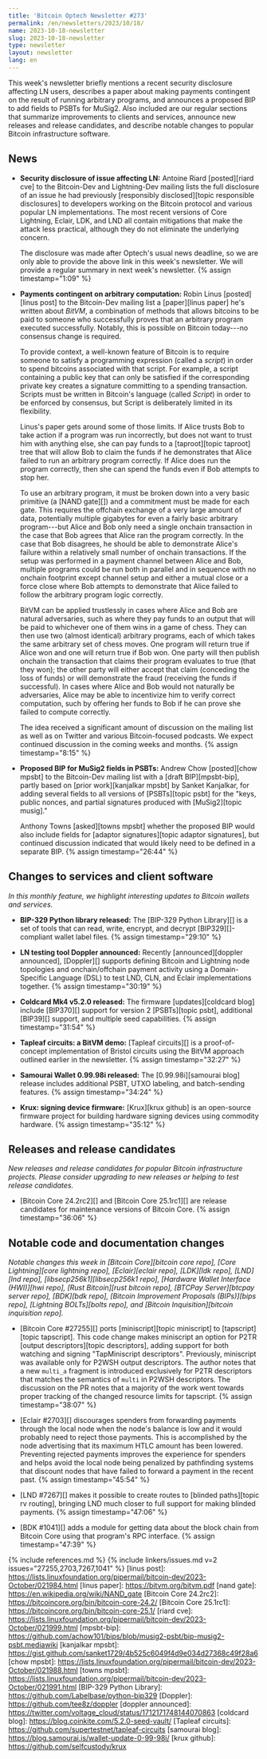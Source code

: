 ```yaml
---
title: 'Bitcoin Optech Newsletter #273'
permalink: /en/newsletters/2023/10/18/
name: 2023-10-18-newsletter
slug: 2023-10-18-newsletter
type: newsletter
layout: newsletter
lang: en
---
```

This week's newsletter briefly mentions a recent security disclosure
affecting LN users, describes a paper about making payments
contingent on the result of running arbitrary programs, and announces a
proposed BIP to add fields to PSBTs for MuSig2.  Also included
are our regular sections that summarize improvements to clients and
services, announce new releases and release candidates, and describe
notable changes to popular Bitcoin infrastructure software.

## News

- **Security disclosure of issue affecting LN:** Antoine Riard
  [posted][riard cve] to the Bitcoin-Dev and Lightning-Dev mailing lists
  the full disclosure of an issue he had previously [responsibly
  disclosed][topic responsible disclosures] to developers working on the
  Bitcoin protocol and various popular LN implementations.  The most
  recent versions of Core Lightning, Eclair, LDK, and LND all contain
  mitigations that make the attack less practical, although they do not
  eliminate the underlying concern.

    The disclosure was made after Optech's usual news deadline, so we
    are only able to provide the above link in this week's newsletter.
    We will provide a regular summary in next week's newsletter. {% assign timestamp="1:09" %}

- **Payments contingent on arbitrary computation:** Robin Linus
  [posted][linus post] to the Bitcoin-Dev mailing list a [paper][linus paper] he's
  written about _BitVM_, a combination of methods that allows bitcoins
  to be paid to someone who successfully proves that an arbitrary
  program executed successfully.  Notably, this is possible on Bitcoin
  today---no consensus change is required.

    To provide context, a well-known feature of Bitcoin is to require
    someone to satisfy a programming expression (called a _script_) in
    order to spend bitcoins associated with that script.  For example, a
    script containing a public key that can only be satisfied if the
    corresponding private key creates a signature committing to a
    spending transaction.  Scripts must be written in Bitcoin's language
    (called _Script_) in order to be enforced by consensus, but Script
    is deliberately limited in its flexibility.

    Linus's paper gets around some of those limits.  If Alice trusts Bob
    to take action if a program was run incorrectly, but does not want
    to trust him with anything else, she can pay funds to a [taproot][topic taproot] tree
    that will allow Bob to claim the funds if he demonstrates that Alice
    failed to run an arbitrary program correctly.  If Alice does run the
    program correctly, then she can spend the funds even if Bob attempts
    to stop her.

    To use an arbitrary program, it must be broken down into a very
    basic primitive (a [NAND gate][]) and a commitment must be made for each
    gate.  This requires the offchain exchange of a very large amount of
    data, potentially multiple gigabytes for even a fairly basic
    arbitrary program---but Alice and Bob only need a single onchain
    transaction in the case that Bob agrees that Alice ran the program
    correctly.  In the case that Bob disagrees, he should be able to
    demonstrate Alice's failure within a relatively small number of
    onchain transactions.  If the setup was performed in a payment
    channel between Alice and Bob, multiple programs could be run both in
    parallel and in sequence with no onchain footprint except
    channel setup and either a mutual close or a force close where Bob
    attempts to demonstrate that Alice failed to follow the arbitrary
    program logic correctly.

    BitVM can be applied trustlessly in cases where Alice and Bob are
    natural adversaries, such as where they pay funds to an output that
    will be paid to whichever one of them wins in a game of chess.  They
    can then use two (almost identical) arbitrary programs, each of
    which takes the same arbitrary set of chess moves.  One program will
    return true if Alice won and one will return true if Bob won.  One
    party will then publish onchain the transaction that claims their
    program evaluates to true (that they won); the other party will
    either accept that claim (conceding the loss of funds) or will
    demonstrate the fraud (receiving the funds if successful).  In cases
    where Alice and Bob would not naturally be adversaries, Alice may be
    able to incentivize him to verify correct computation, such by
    offering her funds to Bob if he can prove she failed to compute
    correctly.

    The idea received a significant amount of discussion on the mailing
    list as well as on Twitter and various Bitcoin-focused podcasts.  We
    expect continued discussion in the coming weeks and
    months. {% assign timestamp="8:15" %}

- **Proposed BIP for MuSig2 fields in PSBTs:** Andrew Chow [posted][chow
  mpsbt] to the Bitcoin-Dev mailing list with a [draft BIP][mpsbt-bip],
  partly based on [prior work][kanjalkar mpsbt] by Sanket Kanjalkar, for
  adding several fields to all versions of [PSBTs][topic psbt] for the
  "keys, public nonces, and partial signatures produced with
  [MuSig2][topic musig]."

    Anthony Towns [asked][towns mpsbt] whether the proposed BIP would
    also include fields for [adaptor signatures][topic adaptor
    signatures], but continued discussion indicated that would likely
    need to be defined in a separate BIP. {% assign timestamp="26:44" %}

## Changes to services and client software

*In this monthly feature, we highlight interesting updates to Bitcoin
wallets and services.*

- **BIP-329 Python library released:**
  The [BIP-329 Python Library][] is a set of tools that can read, write,
  encrypt, and decrypt [BIP329][]-compliant wallet label files. {% assign timestamp="29:10" %}

- **LN testing tool Doppler announced:**
  Recently [announced][doppler announced], [Doppler][] supports defining Bitcoin and Lightning
  node topologies and onchain/offchain payment activity using a Domain-Specific
  Language (DSL) to test LND, CLN, and Eclair implementations together. {% assign timestamp="30:19" %}

- **Coldcard Mk4 v5.2.0 released:**
  The firmware [updates][coldcard blog] include [BIP370][] support for
  version 2 [PSBTs][topic psbt], additional [BIP39][] support, and multiple seed capabilities. {% assign timestamp="31:54" %}

- **Tapleaf circuits: a BitVM demo:**
  [Tapleaf circuits][] is a proof-of-concept implementation of Bristol circuits
  using the BitVM approach outlined earlier in the newsletter. {% assign timestamp="32:27" %}

- **Samourai Wallet 0.99.98i released:**
  The [0.99.98i][samourai blog] release includes additional PSBT, UTXO labeling,
  and batch-sending features. {% assign timestamp="34:24" %}

- **Krux: signing device firmware:**
  [Krux][krux github] is an open-source firmware project for building hardware
  signing devices using commodity hardware. {% assign timestamp="35:12" %}

## Releases and release candidates

*New releases and release candidates for popular Bitcoin infrastructure
projects.  Please consider upgrading to new releases or helping to test
release candidates.*

- [Bitcoin Core 24.2rc2][] and [Bitcoin Core 25.1rc1][] are release
  candidates for maintenance versions of Bitcoin Core. {% assign timestamp="36:06" %}

## Notable code and documentation changes

*Notable changes this week in [Bitcoin Core][bitcoin core repo], [Core
Lightning][core lightning repo], [Eclair][eclair repo], [LDK][ldk repo],
[LND][lnd repo], [libsecp256k1][libsecp256k1 repo], [Hardware Wallet
Interface (HWI)][hwi repo], [Rust Bitcoin][rust bitcoin repo], [BTCPay
Server][btcpay server repo], [BDK][bdk repo], [Bitcoin Improvement
Proposals (BIPs)][bips repo], [Lightning BOLTs][bolts repo], and
[Bitcoin Inquisition][bitcoin inquisition repo].*

- [Bitcoin Core #27255][] ports [miniscript][topic miniscript] to [tapscript][topic tapscript]. This code change makes
  miniscript an option for P2TR [output descriptors][topic descriptors], adding support for both
  watching and signing "TapMiniscript descriptors". Previously, miniscript was
  available only for P2WSH output descriptors. The author notes that a new
  `multi_a` fragment is introduced exclusively for P2TR descriptors that
  matches the semantics of `multi` in P2WSH descriptors. The discussion on the
  PR notes that a majority of the work went towards proper tracking of the
  changed resource limits for tapscript. {% assign timestamp="38:07" %}

- [Eclair #2703][] discourages spenders from forwarding payments through
  the local node when the node's balance is low and it would probably
  need to reject those payments.  This is accomplished by the node
  advertising that its maximum HTLC amount has been lowered.  Preventing
  rejected payments improves the experience for spenders and helps avoid
  the local node being penalized by pathfinding systems that discount
  nodes that have failed to forward a payment in the recent past. {% assign timestamp="45:54" %}

- [LND #7267][] makes it possible to create routes to [blinded
  paths][topic rv routing], bringing LND much closer to full support for
  making blinded payments. {% assign timestamp="47:06" %}

- [BDK #1041][] adds a module for getting data about the block chain
  from Bitcoin Core using that program's RPC interface. {% assign timestamp="47:39" %}

{% include references.md %}
{% include linkers/issues.md v=2 issues="27255,2703,7267,1041" %}
[linus post]: https://lists.linuxfoundation.org/pipermail/bitcoin-dev/2023-October/021984.html
[linus paper]: https://bitvm.org/bitvm.pdf
[nand gate]: https://en.wikipedia.org/wiki/NAND_gate
[Bitcoin Core 24.2rc2]: https://bitcoincore.org/bin/bitcoin-core-24.2/
[Bitcoin Core 25.1rc1]: https://bitcoincore.org/bin/bitcoin-core-25.1/
[riard cve]: https://lists.linuxfoundation.org/pipermail/bitcoin-dev/2023-October/021999.html
[mpsbt-bip]: https://github.com/achow101/bips/blob/musig2-psbt/bip-musig2-psbt.mediawiki
[kanjalkar mpsbt]: https://gist.github.com/sanket1729/4b525c6049f4d9e034d27368c49f28a6
[chow mpsbt]: https://lists.linuxfoundation.org/pipermail/bitcoin-dev/2023-October/021988.html
[towns mpsbt]: https://lists.linuxfoundation.org/pipermail/bitcoin-dev/2023-October/021991.html
[BIP-329 Python Library]: https://github.com/Labelbase/python-bip329
[Doppler]: https://github.com/tee8z/doppler
[doppler announced]: https://twitter.com/voltage_cloud/status/1712171748144070863
[coldcard blog]: https://blog.coinkite.com/5.2.0-seed-vault/
[Tapleaf circuits]: https://github.com/supertestnet/tapleaf-circuits
[samourai blog]: https://blog.samourai.is/wallet-update-0-99-98i/
[krux github]: https://github.com/selfcustody/krux
